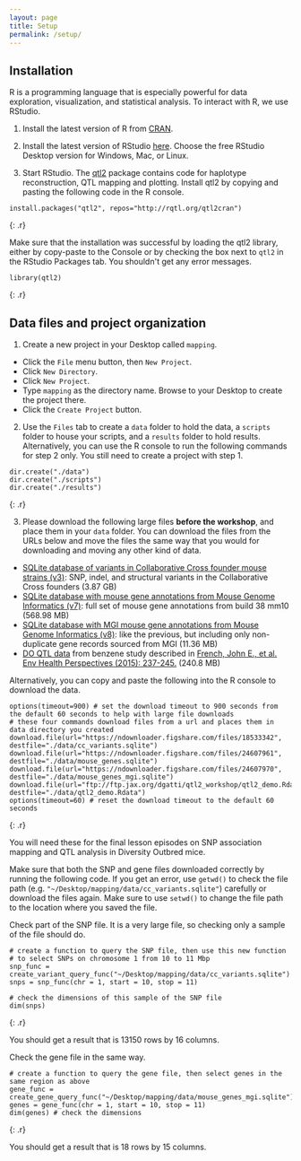 ```yaml
---
layout: page
title: Setup
permalink: /setup/
---
```

## Installation

R is a programming language that is especially powerful for data exploration, visualization, and statistical analysis. To interact with R, we use RStudio. 

1. Install the latest version of R from [CRAN](https://cran.r-project.org/).

2. Install the latest version of RStudio [here](https://www.rstudio.com/products/rstudio/download/). Choose the free RStudio Desktop version for Windows, Mac, or Linux. 

3. Start RStudio. The [qtl2](https://github.com/rqtl/qtl2) package contains code for haplotype reconstruction, QTL mapping and plotting. Install qtl2 by copying and pasting the following code in the R console.

~~~
install.packages("qtl2", repos="http://rqtl.org/qtl2cran")
~~~
{: .r}

Make sure that the installation was successful by loading the qtl2 library, either by copy-paste to the Console or by checking the box next to `qtl2` in the RStudio Packages tab. You shouldn't get any error messages.

~~~
library(qtl2)
~~~
{: .r}

## Data files and project organization

1. Create a new project in your Desktop called `mapping`. 
- Click the `File` menu button, then `New Project`.
- Click `New Directory`. 
- Click `New Project`.
- Type `mapping` as the directory name. Browse to your Desktop to create the project there.
- Click the `Create Project` button.

2. Use the `Files` tab to create  a `data` folder to hold the data, a `scripts` folder to house your scripts, and a `results` folder to hold results. Alternatively, you can use the R console to run the following commands for step 2 only. You still need to create a project with step 1.

~~~
dir.create("./data")
dir.create("./scripts")
dir.create("./results")
~~~
{: .r}

3. Please download the following large files **before the workshop**, and place them in your `data` folder. You can download the files from the URLs below and move the files the same way that you would for downloading and moving any other kind of data.
 
+ [SQLite database of variants in Collaborative Cross founder mouse strains (v3)](https://figshare.com/articles/SQLite_database_of_variants_in_Collaborative_Cross_founder_mouse_strains/5280229/3): SNP, indel, and structural variants in the Collaborative Cross founders (3.87 GB)
+ [SQLite database with mouse gene annotations from Mouse Genome Informatics (v7)](https://figshare.com/articles/dataset/SQLite_database_with_mouse_gene_annotations_from_Mouse_Genome_Informatics_MGI_at_The_Jackson_Laboratory/5280238): full set of mouse gene annotations from build 38 mm10 (568.98 MB)
+ [SQLite database with MGI mouse gene annotations from Mouse Genome Informatics (v8)](https://figshare.com/articles/dataset/SQLite_database_with_MGI_mouse_gene_annotations_from_Mouse_Genome_Informatics_MGI_at_The_Jackson_Laboratory/5286019): like the previous, but including only non-duplicate gene records sourced from MGI (11.36 MB)
+ [DO QTL data](ftp://ftp.jax.org/dgatti/qtl2_workshop/qtl2_demo.Rdata) from benzene study described in [French, John E., et al. Env Health Perspectives (2015): 237-245.](https://ehp.niehs.nih.gov/doi/10.1289/ehp.1408202) (240.8 MB)

Alternatively, you can copy and paste the following into the R console to download the data.
~~~
options(timeout=900) # set the download timeout to 900 seconds from the default 60 seconds to help with large file downloads
# these four commands download files from a url and places them in data directory you created
download.file(url="https://ndownloader.figshare.com/files/18533342", destfile="./data/cc_variants.sqlite") 
download.file(url="https://ndownloader.figshare.com/files/24607961", destfile="./data/mouse_genes.sqlite")
download.file(url="https://ndownloader.figshare.com/files/24607970", destfile="./data/mouse_genes_mgi.sqlite")
download.file(url="ftp://ftp.jax.org/dgatti/qtl2_workshop/qtl2_demo.Rdata", destfile="./data/qtl2_demo.Rdata")
options(timeout=60) # reset the download timeout to the default 60 seconds
~~~
{: .r}


You will need these for the final lesson episodes on SNP association mapping and QTL analysis in Diversity Outbred mice.


Make sure that both the SNP and gene files downloaded correctly by running the following code. If you get an error, use `getwd()` to check the file path (e.g. `"~/Desktop/mapping/data/cc_variants.sqlite"`) carefully or download the files again. Make sure to use `setwd()` to change the file path to the location where you saved the file.


Check part of the SNP file. It is a very large file, so checking only a sample of the file should do.

~~~
# create a function to query the SNP file, then use this new function  
# to select SNPs on chromosome 1 from 10 to 11 Mbp
snp_func = create_variant_query_func("~/Desktop/mapping/data/cc_variants.sqlite") 
snps = snp_func(chr = 1, start = 10, stop = 11) 

# check the dimensions of this sample of the SNP file
dim(snps) 
~~~
{: .r}


You should get a result that is 13150 rows by 16 columns.


Check the gene file in the same way.


~~~
# create a function to query the gene file, then select genes in the same region as above
gene_func = create_gene_query_func("~/Desktop/mapping/data/mouse_genes_mgi.sqlite") 
genes = gene_func(chr = 1, start = 10, stop = 11) 
dim(genes) # check the dimensions
~~~
{: .r}


You should get a result that is 18 rows by 15 columns.
